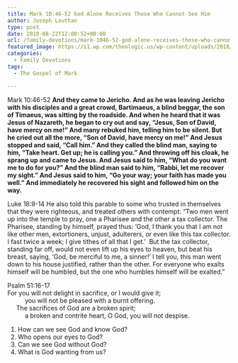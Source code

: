 ```yaml
---
title: Mark 10:46-52 God Alone Receives Those Who Cannot See Him
author: Joseph Louthan
type: post
date: 2018-08-22T12:00:52+00:00
url: /family-devotions/mark-1046-52-god-alone-receives-those-who-cannot-see-him/
featured_image: https://i1.wp.com/theologic.us/wp-content/uploads/2018/08/night-vision-720x720.jpg?resize=720%2C480
categories:
  - Family Devotions
tags:
  - The Gospel of Mark

---
```

<p class="p1">
  <span class="s1">Mark 10:46-52 <strong>And they came to Jericho. And as he was leaving Jericho with his disciples and a great crowd, Bartimaeus, a blind beggar, the son of Timaeus, was sitting by the roadside. And when he heard that it was Jesus of Nazareth, he began to cry out and say, “Jesus, Son of David, have mercy on me!” And many rebuked him, telling him to be silent. But he cried out all the more, “Son of David, have mercy on me!” And Jesus stopped and said, “Call him.” And they called the blind man, saying to him, “Take heart. Get up; he is calling you.” And throwing off his cloak, he sprang up and came to Jesus. And Jesus said to him, “What do you want me to do for you?” And the blind man said to him, “Rabbi, let me recover my sight.” And Jesus said to him, “Go your way; your faith has made you well.” And immediately he recovered his sight and followed him on the way. </strong></span>
</p>

<p class="p1">
  <span class="s1">Luke 18:9-14 He also told this parable to some who trusted in themselves that they were righteous, and treated others with contempt: “Two men went up into the temple to pray, one a Pharisee and the other a tax collector. The Pharisee, standing by himself, prayed thus: ‘God, I thank you that I am not like other men, extortioners, unjust, adulterers, or even like this tax collector. I fast twice a week; I give tithes of all that I get.’  But the tax collector, standing far off, would not even lift up his eyes to heaven, but beat his breast, saying, ‘God, be merciful to me, a sinner!’ I tell you, this man went down to his house justified, rather than the other. For everyone who exalts himself will be humbled, but the one who humbles himself will be exalted.” </span>
</p>

<p class="p1">
  <span class="s1"> Psalm 51:16-17<br /> For you will not delight in sacrifice, or I would give it;<br /> </span><span class="s1">          you will not be pleased with a burnt offering.<br /> </span><span class="s1">     The sacrifices of God are a broken spirit;<br /> </span>          a broken and contrite heart, O God, you will not despise.
</p>

  1. How can we see God and know God?
  2. Who opens our eyes to God?
  3. Can we see God without God?
  4. What is God wanting from us?